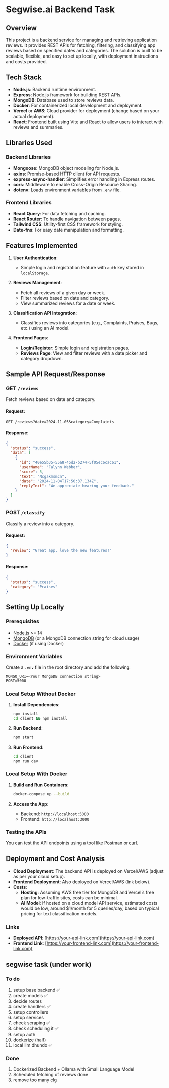 # Segwise.ai Backend Task

## Overview
This project is a backend service for managing and retrieving application reviews. It provides REST APIs for fetching, filtering, and classifying app reviews based on specified dates and categories. The solution is built to be scalable, flexible, and easy to set up locally, with deployment instructions and costs provided.

## Tech Stack
- **Node.js**: Backend runtime environment.
- **Express**: Node.js framework for building REST APIs.
- **MongoDB**: Database used to store reviews data.
- **Docker**: For containerized local development and deployment.
- **Vercel** or **AWS**: Cloud provider for deployment (change based on your actual deployment).
- **React**: Frontend built using Vite and React to allow users to interact with reviews and summaries.

## Libraries Used
### Backend Libraries
- **Mongoose**: MongoDB object modeling for Node.js.
- **axios**: Promise-based HTTP client for API requests.
- **express-async-handler**: Simplifies error handling in Express routes.
- **cors**: Middleware to enable Cross-Origin Resource Sharing.
- **dotenv**: Loads environment variables from `.env` file.

### Frontend Libraries
- **React Query**: For data fetching and caching.
- **React Router**: To handle navigation between pages.
- **Tailwind CSS**: Utility-first CSS framework for styling.
- **Date-fns**: For easy date manipulation and formatting.

## Features Implemented
1. **User Authentication**:
   - Simple login and registration feature with `auth` key stored in `localStorage`.

2. **Reviews Management**:
   - Fetch all reviews of a given day or week.
   - Filter reviews based on date and category.
   - View summarized reviews for a date or week.

3. **Classification API Integration**:
   - Classifies reviews into categories (e.g., Complaints, Praises, Bugs, etc.) using an AI model.

4. **Frontend Pages**:
   - **Login/Register**: Simple login and registration pages.
   - **Reviews Page**: View and filter reviews with a date picker and category dropdown.

## Sample API Request/Response

### GET `/reviews`
Fetch reviews based on date and category.
#### Request:
```http
GET /reviews?date=2024-11-05&category=Complaints
```
#### Response:
```json
{
  "status": "success",
  "data": [
    {
      "id": "40e55b35-55a8-45d2-b274-5f05ec6cac61",
      "userName": "Falynn Webber",
      "score": 5,
      "text": "Ncgakmsmcn",
      "date": "2024-11-04T17:50:37.134Z",
      "replyText": "We appreciate hearing your feedback."
    }
  ]
}
```

### POST `/classify`
Classify a review into a category.
#### Request:
```json
{
  "review": "Great app, love the new features!"
}
```
#### Response:
```json
{
  "status": "success",
  "category": "Praises"
}
```

## Setting Up Locally

### Prerequisites
- [Node.js](https://nodejs.org/) >= 14
- [MongoDB](https://www.mongodb.com/) (or a MongoDB connection string for cloud usage)
- [Docker](https://www.docker.com/) (if using Docker)

### Environment Variables
Create a `.env` file in the root directory and add the following:
```plaintext
MONGO_URI=<Your MongoDB connection string>
PORT=5000
```

### Local Setup Without Docker

1. **Install Dependencies**:
   ```bash
   npm install
   cd client && npm install
   ```

2. **Run Backend**:
   ```bash
   npm start
   ```

3. **Run Frontend**:
   ```bash
   cd client
   npm run dev
   ```

### Local Setup With Docker

1. **Build and Run Containers**:
   ```bash
   docker-compose up --build
   ```

2. **Access the App**:
   - Backend: `http://localhost:5000`
   - Frontend: `http://localhost:3000`

### Testing the APIs
You can test the API endpoints using a tool like [Postman](https://www.postman.com/) or [curl](https://curl.se/).

## Deployment and Cost Analysis
- **Cloud Deployment**: The backend API is deployed on Vercel/AWS (adjust as per your cloud setup).
- **Frontend Deployment**: Also deployed on Vercel/AWS (link below).
- **Costs**:
   - **Hosting**: Assuming AWS free tier for MongoDB and Vercel’s free plan for low-traffic sites, costs can be minimal.
   - **AI Model**: If hosted on a cloud model API service, estimated costs would be low, around $1/month for 5 queries/day, based on typical pricing for text classification models.

### Links
- **Deployed API**: [https://your-api-link.com](https://your-api-link.com)
- **Frontend Link**: [https://your-frontend-link.com](https://your-frontend-link.com)



## segwise task (under work)

### To do 

1. setup base backend ✅
2. create models ✅
3. decide routes 
4. create handlers ✅
5. setup controllers 
6. setup services
7. check scraping ✅
8. check scheduling it ✅
9. setup auth 
10. dockerize (half)
11. local llm dhundo ✅


### Done
1. Dockerized Backend + Ollama with Small Language Model
2. Scheduled fetching of reviews done
3. remove too many clg

